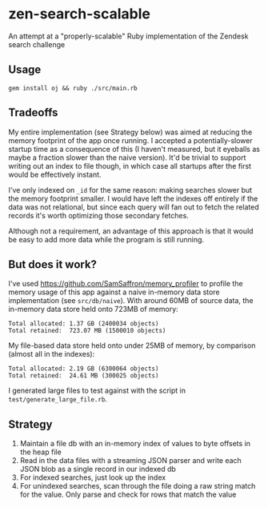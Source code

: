 # zen-search-scalable

An attempt at a "properly-scalable" Ruby implementation of the Zendesk search challenge

## Usage

`gem install oj && ruby ./src/main.rb`

## Tradeoffs

My entire implementation (see Strategy below) was aimed at reducing the memory footprint of the app once running. I accepted a potentially-slower startup time as a consequence of this (I haven't measured, but it eyeballs as maybe a fraction slower than the naive version). It'd be trivial to support writing out an index to file though, in which case all startups after the first would be effectively instant.

I've only indexed on `_id` for the same reason: making searches slower but the memory footprint smaller. I would have left the indexes off entirely if the data was not relational, but since each query will fan out to fetch the related records it's worth optimizing those secondary fetches.

Although not a requirement, an advantage of this approach is that it would be easy to add more data while the program is still running.

## But does it work?

I've used https://github.com/SamSaffron/memory_profiler to profile the memory usage of this app against a naive in-memory data store implementation (see `src/db/naive`). With around 60MB of source data, the in-memory data store held onto 723MB of memory:
```
Total allocated: 1.37 GB (2400034 objects)
Total retained:  723.07 MB (1500010 objects)
```

My file-based data store held onto under 25MB of memory, by comparison (almost all in the indexes):
```
Total allocated: 2.19 GB (6300064 objects)
Total retained:  24.61 MB (300025 objects)
```

I generated large files to test against with the script in `test/generate_large_file.rb`.

## Strategy

1) Maintain a file db with an in-memory index of values to byte offsets in the heap file
1) Read in the data files with a streaming JSON parser and write each JSON blob as a single record in our indexed db
3) For indexed searches, just look up the index
4) For unindexed searches, scan through the file doing a raw string match for the value. Only parse and check for rows that match the value

